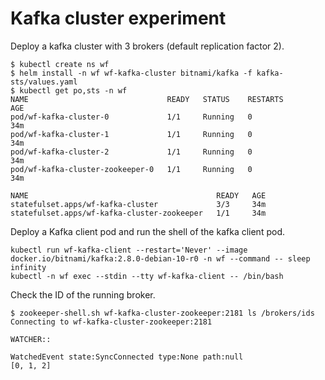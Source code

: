 Kafka cluster experiment
===========================

Deploy a kafka cluster with 3 brokers (default replication factor 2).

```shell
$ kubectl create ns wf
$ helm install -n wf wf-kafka-cluster bitnami/kafka -f kafka-sts/values.yaml
$ kubectl get po,sts -n wf                                                    
NAME                               READY   STATUS    RESTARTS        AGE
pod/wf-kafka-cluster-0             1/1     Running   0               34m
pod/wf-kafka-cluster-1             1/1     Running   0               34m
pod/wf-kafka-cluster-2             1/1     Running   0               34m
pod/wf-kafka-cluster-zookeeper-0   1/1     Running   0               34m

NAME                                          READY   AGE
statefulset.apps/wf-kafka-cluster             3/3     34m
statefulset.apps/wf-kafka-cluster-zookeeper   1/1     34m
```

Deploy a Kafka client pod and run the shell of the kafka client pod.

```shell
kubectl run wf-kafka-client --restart='Never' --image docker.io/bitnami/kafka:2.8.0-debian-10-r0 -n wf --command -- sleep infinity
kubectl -n wf exec --stdin --tty wf-kafka-client -- /bin/bash
```

Check the ID of the running broker.

```shell
$ zookeeper-shell.sh wf-kafka-cluster-zookeeper:2181 ls /brokers/ids
Connecting to wf-kafka-cluster-zookeeper:2181

WATCHER::

WatchedEvent state:SyncConnected type:None path:null
[0, 1, 2]
```

